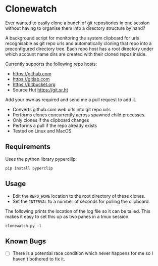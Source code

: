# Clonewatch

Ever wanted to easily clone a bunch of git repositories in one session without having to organise
them into a directory structure by hand?

A background script for monitoring the system clipboard for urls recognisable as git repo urls 
and automatically cloning that repo into a preconfigured directory tree. Each repo host has
a root directory under which account name dirs are created with their cloned repos inside.

Currently supports the following repo hosts:

* https://github.com
* https://gitlab.com
* https://bitbucket.org
* Source Hut https://git.sr.ht

Add your own as required and send me a pull request to add it.

* Converts github.com web urls into git repo urls
* Performs clones concurrently across spawned child processes.
* Only clones if the clipboard changes
* Performs a pull if the repo already exists
* Tested on Linux and MacOS

## Requirements

Uses the python library pyperclilp:

`pip install pyperclip`

## Usage

* Edit the `REPO_HOME` location to the root directory of these clones. 
* Set the `INTERVAL` to a number of seconds for polling the clipboard.

The following prints the location of the log file so it can be tailed. This makes it easy
to set this up as two panes in a tmux session.

`clonewatch.py -l`

## Known Bugs

* [ ] There is a potential race condition which never happens for me so I haven't bothered
to fix it.
